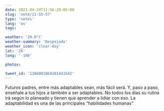 ```yaml
---
date: 2021-04-24T11:56:20-05:00
slug: 'note/11-55-57'
type: 'notes'
lang: 'es'
tags:

weather: '29.8°C'
weather-summary: 'Despejado'
weather_icon: 'clear-day'
lat: '26'
long: '-100'

photos:

tweet_id: '1386001064101441542'
---
```

Futuros padres, entre más adaptables sean, más fácil será. Y, paso a paso, enséñale a tus hijos a también a ser adaptables. No todos los días su rutina irá según lo planeado y tienen que aprender a lidiar con eso. La adaptabilidad es una de las principales “habilidades humanas”